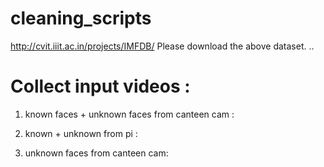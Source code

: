 # cleaning_scripts

http://cvit.iiit.ac.in/projects/IMFDB/
Please download the above dataset. ..

# Collect input videos :

1. known faces + unknown faces from canteen cam :

2. known + unknown from pi : 

3. unknown faces from canteen cam:
